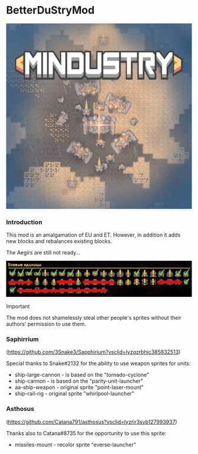 # BetterDuStryMod
![BetterDuStryMod](https://github.com/Dong-Wo-Long/BetterDuStryMod/blob/main/icon.png)
### Introduction
This mod is an amalgamation of EU and ET. However, in addition it adds new blocks and rebalances existing blocks.

The Aegirs are still not ready...

![BetterDuStryMod](https://github.com/Dong-Wo-Long/BSM-other/blob/main/database-units.png)

> [!IMPORTANT]
> The mod does not shamelessly steal other people's sprites without their authors' permission to use them.
### Saphirrium
(https://github.com/3Snake3/Sapphirium?ysclid=lyzqzrbhic385832513)

Special thanks to Snake#2132 for the ability to use weapon sprites for units:
- ship-large-cannon - is based on the "tornado-cyclone"
- ship-cannon - is based on the "parity-unit-launcher"
- aa-ship-weapon - original sprite "point-laser-mount"
- ship-rail-rig - original sprite "whirlpool-launcher"

### Asthosus
(https://github.com/Catana791/asthosus?ysclid=lyzrir3syb127993937)

Thanks also to Catana#8735 for the opportunity to use this sprite:
- missiles-mount - recolor sprite "everse-launcher"
